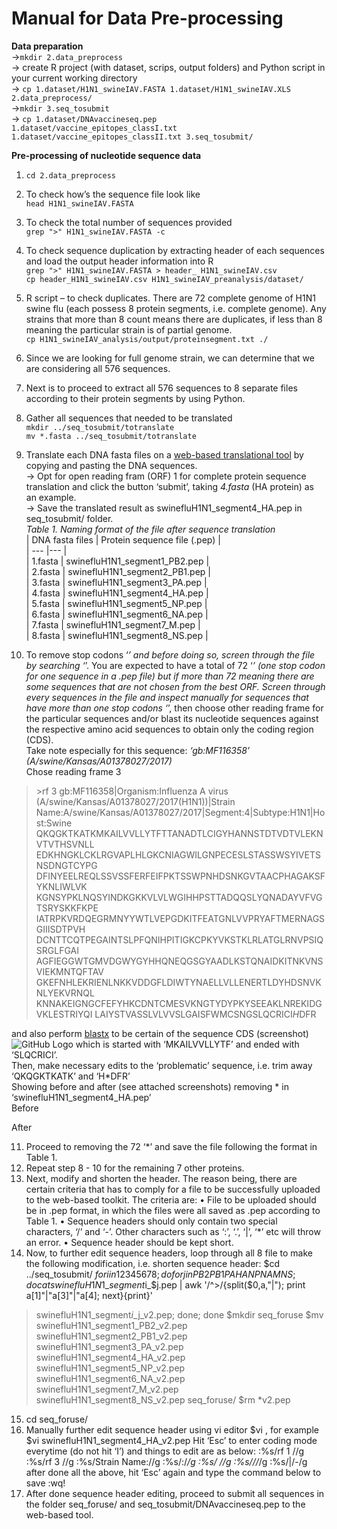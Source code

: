 # Manual for Data Pre-processing

**Data preparation**<br/>
→```mkdir 2.data_preprocess```<br/> 
→ create R project (with dataset, scrips, output folders) and Python script in your current working directory<br/> 
→ ```cp 1.dataset/H1N1_swineIAV.FASTA 1.dataset/H1N1_swineIAV.XLS 2.data_preprocess/```<br/>
→```mkdir 3.seq_tosubmit```<br/> 
→ ```cp 1.dataset/DNAvaccineseq.pep 1.dataset/vaccine_epitopes_classI.txt 1.dataset/vaccine_epitopes_classII.txt 3.seq_tosubmit/```<br/>

**Pre-processing of nucleotide sequence data**<br/>
1.	```cd 2.data_preprocess```<br/>
2.	To check how’s the sequence file look like<br/>
```head H1N1_swineIAV.FASTA```<br/>
3.	To check the total number of sequences provided<br/>
```grep ">" H1N1_swineIAV.FASTA -c```<br/>
4.	To check sequence duplication by extracting header of each sequences and load the output header information into R<br/>
```grep ">" H1N1_swineIAV.FASTA > header_ H1N1_swineIAV.csv```<br/>
```cp header_H1N1_swineIAV.csv H1N1_swineIAV_preanalysis/dataset/```<br/>
5.	R script – to check duplicates. There are 72 complete genome of H1N1 swine flu (each possess 8 protein segments, i.e. complete genome). Any strains that more than 8 count means there are duplicates, if less than 8 meaning the particular strain is of partial genome.<br/>
```cp H1N1_swineIAV_analysis/output/proteinsegment.txt ./```<br/> 
6.	Since we are looking for full genome strain, we can determine that we are considering all 576 sequences.<br/>
7.	Next is to proceed to extract all 576 sequences to 8 separate files according to their protein segments by using Python.<br/>
8.	Gather all sequences that needed to be translated<br/>
```mkdir ../seq_tosubmit/totranslate```<br/>
```mv *.fasta ../seq_tosubmit/totranslate```<br/>
9.	Translate each DNA fasta files on a [web-based translational tool](http://www.bioinformatics.org/sms2/translate.html) by copying and pasting the DNA sequences.<br/>
→ Opt for open reading fram (ORF) 1 for complete protein sequence translation and click the button ‘submit’, taking _4.fasta_ (HA protein) as an example.<br/>
→ Save the translated result as swinefluH1N1_segment4_HA.pep in  seq_tosubmit/ folder.<br/>
*Table 1. Naming format of the file after sequence translation*<br/>
| DNA fasta files | Protein sequence file (.pep) |<br/>
| --- |--- |<br/>
| 1.fasta | swinefluH1N1_segment1_PB2.pep |<br/>
| 2.fasta | swinefluH1N1_segment2_PB1.pep |<br/>
| 3.fasta | swinefluH1N1_segment3_PA.pep |<br/>
| 4.fasta | swinefluH1N1_segment4_HA.pep |<br/>
| 5.fasta | swinefluH1N1_segment5_NP.pep |<br/>
| 6.fasta | swinefluH1N1_segment6_NA.pep |<br/>
| 7.fasta | swinefluH1N1_segment7_M.pep |<br/>
| 8.fasta | swinefluH1N1_segment8_NS.pep |<br/>

10.	To remove stop codons ‘*’ and before doing so, screen through the file by searching ‘*’. You are expected to have a total of 72 ‘*’ (one stop codon for one sequence in a .pep file) but if more than 72 meaning there are some sequences that are not chosen from the best ORF. Screen through every sequences in the file and inspect manually for sequences that have more than one stop codons ‘*’, then choose other reading frame for the particular sequences and/or blast its nucleotide sequences against the respective amino acid sequences to obtain only the coding region (CDS).<br/>
Take note especially for this sequence: _‘gb:MF116358’ (A/swine/Kansas/A01378027/2017)_<br/>
Chose reading frame 3<br/> 
>\>rf 3 gb:MF116358|Organism:Influenza A virus (A/swine/Kansas/A01378027/2017(H1N1))|Strain Name:A/swine/Kansas/A01378027/2017|Segment:4|Subtype:H1N1|Host:Swine QKQGKTKATKMKAILVVLLYTFTTANADTLCIGYHANNSTDTVDTVLEKNVTVTHSVNLL EDKHNGKLCKLRGVAPLHLGKCNIAGWILGNPECESLSTASSWSYIVETSNSDNGTCYPG DFINYEELREQLSSVSSFERFEIFPKTSSWPNHDSNKGVTAACPHAGAKSFYKNLIWLVK KGNSYPKLNQSYINDKGKKVLVLWGIHHPSTTADQQSLYQNADAYVFVGTSRYSKKFKPE IATRPKVRDQEGRMNYYWTLVEPGDKITFEATGNLVVPRYAFTMERNAGSGIIISDTPVH DCNTTCQTPEGAINTSLPFQNIHPITIGKCPKYVKSTKLRLATGLRNVPSIQSRGLFGAI AGFIEGGWTGMVDGWYGYHHQNEQGSGYAADLKSTQNAIDKITNKVNSVIEKMNTQFTAV GKEFNHLEKRIENLNKKVDDGFLDIWTYNAELLVLLENERTLDYHDSNVKNLYEKVRNQL KNNAKEIGNGCFEFYHKCDNTCMESVKNGTYDYPKYSEEAKLNREKIDGVKLESTRIYQI LAIYSTVASSLVLVVSLGAISFWMCSNGSLQCRICI*H*DFR<br/>

and also perform [blastx](https://blast.ncbi.nlm.nih.gov/Blast.cgi?PROGRAM=blastx&PAGE_TYPE=BlastSearch&LINK_LOC=blasthome) to be certain of the sequence CDS (screenshot)<br/>
![GitHub Logo](/images/logo.png) 
which is started with ‘MKAILVVLLYTF’ and ended with ‘SLQCRICI’.<br/>
Then, make necessary edits to the ‘problematic’ sequence, i.e. trim away ‘QKQGKTKATK’ and ‘H*DFR’<br/>
Showing before and after (see attached screenshots) removing * in ‘swinefluH1N1_segment4_HA.pep’<br/>
Before
 

After
 
11.	Proceed to removing the 72 ‘*’ and save the file following the format in Table 1.
12.	Repeat step 8 - 10 for the remaining 7 other proteins.
13.	Next, modify and shorten the header. The reason being, there are certain criteria that has to comply for a file to be successfully uploaded to the web-based toolkit. 
The criteria are:
•	File to be uploaded should be in .pep format, in which the files were all saved as .pep according to Table 1.
•	Sequence headers should only contain two special characters, ‘/’ and ‘-’. Other characters such as ‘:’, ‘.’, ‘|’, ‘*’ etc will throw an error.
•	Sequence header should be kept short.
14.	Now, to further edit sequence headers, loop through all 8 file to make the following modification, i.e. shorten sequence header:
$cd ../seq_tosubmit/
$for i in 1 2 3 4 5 6 7 8; 
do for j in PB2 PB1 PA HA NP NA M NS; 
do cat swinefluH1N1\_segment$i\_$j.pep | awk '/^>/{split($0,a,"|"); print a[1]"|"a[3]"|"a[4]; next}{print}' 
> swinefluH1N1\_segment$i\_$j\_v2.pep; 
done; done
$mkdir seq_foruse
$mv swinefluH1N1_segment1_PB2_v2.pep swinefluH1N1_segment2_PB1_v2.pep swinefluH1N1_segment3_PA_v2.pep swinefluH1N1_segment4_HA_v2.pep swinefluH1N1_segment5_NP_v2.pep swinefluH1N1_segment6_NA_v2.pep swinefluH1N1_segment7_M_v2.pep swinefluH1N1_segment8_NS_v2.pep seq_foruse/
$rm *v2.pep
15.	cd seq_foruse/
16.	Manually further edit sequence header using vi editor
$vi <filename>, for example 
$vi swinefluH1N1_segment4_HA_v2.pep
Hit ‘Esc’ to enter coding mode everytime (do not hit ‘I’) and things to edit are as below:
:%s/rf 1 //g
:%s/rf 3 //g
:%s/Strain Name://g
:%s/:/_/g
:%s/ //g
:%s/\//_/g
:%s/|/-/g
after done all the above, hit ‘Esc’ again and type the command below to save
:wq!
17.	After done sequence header editing, proceed to submit all sequences in the folder seq_foruse/ and seq_tosubmit/DNAvaccineseq.pep to the web-based tool.



